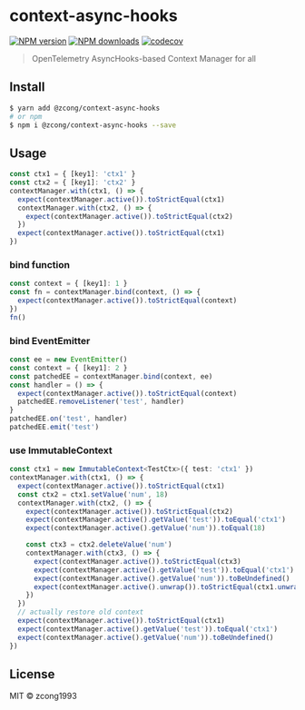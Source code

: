 # context-async-hooks

[![NPM version](https://img.shields.io/npm/v/@zcong/context-async-hooks.svg?style=flat)](https://npmjs.com/package/@zcong/context-async-hooks)
[![NPM downloads](https://img.shields.io/npm/dm/@zcong/context-async-hooks.svg?style=flat)](https://npmjs.com/package/@zcong/context-async-hooks)
[![codecov](https://codecov.io/gh/zcong1993/context-async-hooks/branch/master/graph/badge.svg)](https://codecov.io/gh/zcong1993/context-async-hooks)

> OpenTelemetry AsyncHooks-based Context Manager for all

## Install

```bash
$ yarn add @zcong/context-async-hooks
# or npm
$ npm i @zcong/context-async-hooks --save
```

## Usage

```ts
const ctx1 = { [key1]: 'ctx1' }
const ctx2 = { [key1]: 'ctx2' }
contextManager.with(ctx1, () => {
  expect(contextManager.active()).toStrictEqual(ctx1)
  contextManager.with(ctx2, () => {
    expect(contextManager.active()).toStrictEqual(ctx2)
  })
  expect(contextManager.active()).toStrictEqual(ctx1)
})
```

### bind function

```ts
const context = { [key1]: 1 }
const fn = contextManager.bind(context, () => {
  expect(contextManager.active()).toStrictEqual(context)
})
fn()
```

### bind EventEmitter

```ts
const ee = new EventEmitter()
const context = { [key1]: 2 }
const patchedEE = contextManager.bind(context, ee)
const handler = () => {
  expect(contextManager.active()).toStrictEqual(context)
  patchedEE.removeListener('test', handler)
}
patchedEE.on('test', handler)
patchedEE.emit('test')
```

### use ImmutableContext

```ts
const ctx1 = new ImmutableContext<TestCtx>({ test: 'ctx1' })
contextManager.with(ctx1, () => {
  expect(contextManager.active()).toStrictEqual(ctx1)
  const ctx2 = ctx1.setValue('num', 18)
  contextManager.with(ctx2, () => {
    expect(contextManager.active()).toStrictEqual(ctx2)
    expect(contextManager.active().getValue('test')).toEqual('ctx1')
    expect(contextManager.active().getValue('num')).toEqual(18)

    const ctx3 = ctx2.deleteValue('num')
    contextManager.with(ctx3, () => {
      expect(contextManager.active()).toStrictEqual(ctx3)
      expect(contextManager.active().getValue('test')).toEqual('ctx1')
      expect(contextManager.active().getValue('num')).toBeUndefined()
      expect(contextManager.active().unwrap()).toStrictEqual(ctx1.unwrap())
    })
  })
  // actually restore old context
  expect(contextManager.active()).toStrictEqual(ctx1)
  expect(contextManager.active().getValue('test')).toEqual('ctx1')
  expect(contextManager.active().getValue('num')).toBeUndefined()
})
```

## License

MIT &copy; zcong1993
